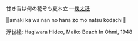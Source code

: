 甘き香は何の花ぞも夏木立
—[炭太祇](https://ja.wikipedia.org/wiki/炭太祇)

||amaki ka wa nan no hana zo mo natsu kodachi||

浮世絵: Hagiwara Hideo, Maiko Beach In Ohmi, 1948